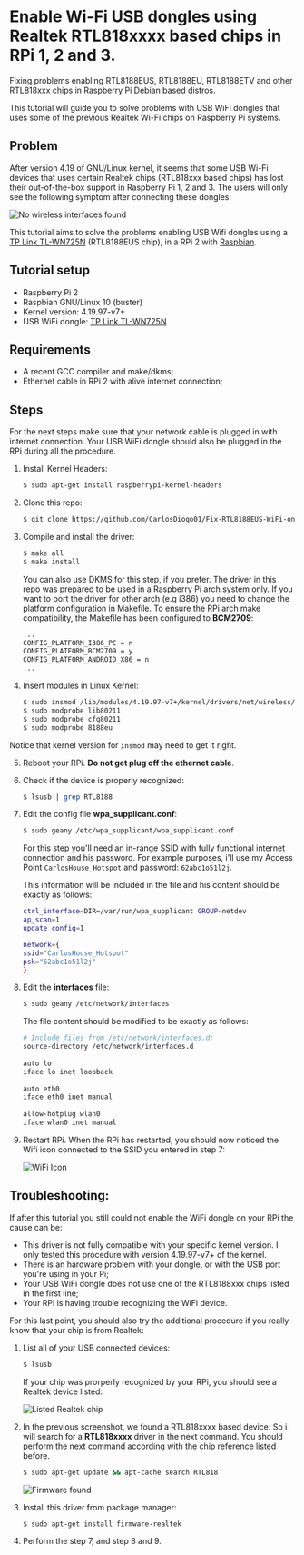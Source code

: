 Enable Wi-Fi USB dongles using Realtek RTL818xxxx based chips in RPi 1, 2 and 3.
====

Fixing problems enabling RTL8188EUS, RTL8188EU, RTL8188ETV and other RTL818xxx chips in Raspberry Pi Debian based distros.

This tutorial will guide you to solve problems with USB WiFi dongles that uses some of the previous Realtek Wi-Fi chips on Raspberry Pi systems.

Problem
------------------------

After version 4.19 of GNU/Linux kernel, it seems that some USB Wi-Fi devices that uses certain Realtek chips (RTL818xxx based chips) has lost their out-of-the-box support in Raspberry Pi 1, 2 and 3.
The users will only see the following symptom after connecting these dongles:

![No wireless interfaces found](https://i.ibb.co/598Ld0Z/2020-04-10-162444-1824x984-scrot.png)


This tutorial aims to solve the problems enabling USB Wifi dongles using a [TP Link TL-WN725N](https://www.tp-link.com/us/home-networking/usb-adapter/tl-wn725n/) (RTL8188EUS chip), in a RPi 2 with [Raspbian](https://www.raspbian.org/RaspbianImages).

Tutorial setup
------------------------
- Raspberry Pi 2 
- Raspbian GNU/Linux 10 (buster)
- Kernel version: 4.19.97-v7+
- USB WiFi dongle: [TP Link TL-WN725N](https://www.tp-link.com/us/home-networking/usb-adapter/tl-wn725n/) 


Requirements
------------------------
- A recent GCC compiler and make/dkms;
- Ethernet cable in RPi 2 with alive internet connection;


## Steps

For the next steps make sure that your network cable is plugged in with internet connection.
Your USB WiFi dongle should also be plugged in the RPi during all the procedure.

1. Install Kernel Headers:

	```sh
	$ sudo apt-get install raspberrypi-kernel-headers
	```
	
2. Clone this repo:
	
	```sh
	$ git clone https://github.com/CarlosDiogo01/Fix-RTL8188EUS-WiFi-on-Rpi.git
	```
	
3. Compile and install the driver:
	
	```sh
	$ make all
	$ make install
	```
	
	You can also use DKMS for this step, if you prefer.
	The driver in this repo was prepared to be used in a Raspberry Pi arch system only. 
	If you want to port the driver for other arch (e.g i386) you need to change the platform configuration in Makefile.
	To ensure the RPi arch make compatibility, the Makefile has been configured to **BCM2709**:
	
	```sh
	...
	CONFIG_PLATFORM_I386_PC = n
	CONFIG_PLATFORM_BCM2709 = y
	CONFIG_PLATFORM_ANDROID_X86 = n
	...
	```

4. Insert modules in Linux Kernel:
	
	```sh
	$ sudo insmod /lib/modules/4.19.97-v7+/kernel/drivers/net/wireless/8188eu.ko
	$ sudo modprobe lib80211
	$ sudo modprobe cfg80211
	$ sudo modprobe 8188eu 
	```
	
Notice that kernel version for `insmod` may need to get it right.

5. Reboot your RPi. **Do not get plug off the ethernet cable**.

6. Check if the device is properly recognized:
	
	```sh
	$ lsusb | grep RTL8188
	```
	
7. Edit the config file **wpa_supplicant.conf**:
	
	```sh
	$ sudo geany /etc/wpa_supplicant/wpa_supplicant.conf
	```
	
	For this step you'll need an in-range SSID with fully functional internet connection and his password.
	For example purposes, i'll use my Access Point `CarlosHouse_Hotspot` and password: `62abc1o51l2j`.

	This information will be included in the file and his content should be exactly as follows:
	
	```sh
	ctrl_interface=DIR=/var/run/wpa_supplicant GROUP=netdev
	ap_scan=1
	update_config=1

	network={
	ssid="CarlosHouse_Hotspot"
	psk="62abc1o51l2j"
	}
	```

8. Edit the **interfaces** file:

	```sh
	$ sudo geany /etc/network/interfaces
	```
	The file content should be modified to be exactly as follows:	
	
	```sh
	# Include files from /etc/network/interfaces.d:
	source-directory /etc/network/interfaces.d
	 
	auto lo
	iface lo inet loopback
	 
	auto eth0
	iface eth0 inet manual
	 
	allow-hotplug wlan0
	iface wlan0 inet manual
	```
	
9. Restart RPi. When the RPi has restarted, you should now noticed the Wifi icon connected to the SSID you entered in step 7:

	![WiFi Icon](https://i.ibb.co/M9Y9WPj/2020-04-10-192302-1824x984-scrot.png)


Troubleshooting:
------------------------

If after this tutorial you still could not enable the WiFi dongle on your RPi the cause can be:

* This driver is not fully compatible with your specific kernel version. I only tested this procedure with version 4.19.97-v7+ of the kernel.
* There is an hardware problem with your dongle, or with the USB port you're using in your Pi;
* Your USB WiFi dongle does not use one of the RTL8188xxx chips listed in the first line;
* Your RPi is having trouble recognizing the WiFi device. 

For this last point, you should also try the additional procedure if you really know that your chip is from Realtek:

1. List all of your USB connected devices:
	
	```sh
	$ lsusb
	```
	
	If your chip was prorperly recognized by your RPi, you should see a Realtek device listed:

	![Listed Realtek chip](https://i.ibb.co/b6MV4np/2020-04-10-195508-836x134-scrot.png)

2. In the previous screenshot, we found a RTL818xxxx based device. 
So i will search for a **RTL818xxxx** driver in the next command. 
You should perform the next command according with the chip reference listed before.

	```sh
	$ sudo apt-get update && apt-cache search RTL818
	```
	
	![Firmware found](https://i.ibb.co/Kr0N4yT/2020-04-10-201957-684x134-scrot.png)

3. Install this driver from package manager:
	```sh
	$ sudo apt-get install firmware-realtek
	```

4. Perform the step 7, and step 8 and 9.
